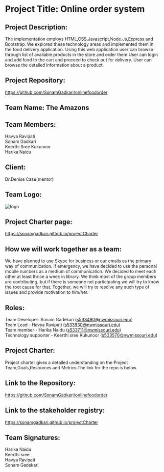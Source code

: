 # Project Title: Online order system

## Project Description:
The implementation employs HTML,CSS,Javascript,Node.Js,Express and Bootstrap. We explored these technology areas and implemented them in the food delivery application. Using this web application user can browse through list of available products in the store and order them.User can login and add food to the cart and proceed to check out for delivery. User can browse the detailed information about a product.

## Project Repository:
https://github.com/SonamGadkari/onlinefoodorder

## Team Name: The Amazons 

## Team Members:
Havya Ravipati<br>
Sonam Gadkari<br>
Keerthi Sree Kukunoor<br>
Harika Naidu<br>

## Client:
Dr.Denise Case(mentor) <br>


## Team Logo:
![logo](https://user-images.githubusercontent.com/42949313/57961591-9eda8900-78d5-11e9-9831-2f7100e8ec55.jpeg)

## Project Charter page:
https://sonamgadkari.github.io/projectCharter

## How we will work together as a team:
We have planned to use Skype for business or our emails as the primary way of communication. If emergency, we have decided to use the personal mobile numbers as a medium of communication. We decided to meet each other at least thrice a week in library. We think most of the group members are contributing, but if there is someone not participating we will try to know the root cause for that. Together, we will try to resolve any such type of issues and provide motivation to him/her.

## Roles:
Team Developer: Sonam Gadekari (s533490@nwmissouri.edu) <br>
Team Lead - Havya Ravipati (s533630@nwmissouri.edu) <br>
Team member - Harika Naidu (s533711@nwmissouri.edu) <br>
Technology supporter - Keerthi sree Kukunoor (s533570@nwmissouri.edu) <br>

## Project Charter:
Project charter gives a detailed understanding on the Project Team,Goals,Resources and Metrics.The link for the repo is below.
<br>

## Link to the Repository:
https://github.com/SonamGadkari/onlinefoodorder


## Link to the stakeholder registry:
https://sonamgadkari.github.io/projectCharter

## Team Signatures:

Harika Naidu<br>
Keerthi sree<br>
Havya Ravipati<br>
Sonam Gadekari<br>
